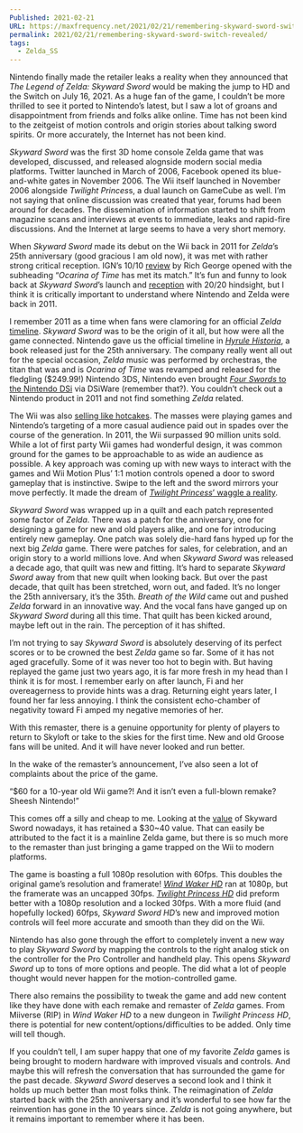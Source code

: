 ```yaml
---
Published: 2021-02-21
URL: https://maxfrequency.net/2021/02/21/remembering-skyward-sword-switch-revealed/
permalink: 2021/02/21/remembering-skyward-sword-switch-revealed/
tags:
  - Zelda_SS
---
```

Nintendo finally made the retailer leaks a reality when they announced that *The Legend of Zelda: Skyward Sword* would be making the jump to HD and the Switch on July 16, 2021. As a huge fan of the game, I couldn’t be more thrilled to see it ported to Nintendo’s latest, but I saw a lot of groans and disappointment from friends and folks alike online. Time has not been kind to the zeitgeist of motion controls and origin stories about talking sword spirits. Or more accurately, the Internet has not been kind.

*Skyward Sword* was the first 3D home console Zelda game that was developed, discussed, and released alognside modern social media platforms. Twitter launched in March of 2006, Facebook opened its blue-and-white gates in November 2006. The Wii itself launched in November 2006 alongside *Twilight Princes*s, a dual launch on GameCube as well. I’m not saying that online discussion was created that year, forums had been around for decades. The dissemination of information started to shift from magazine scans and interviews at events to immediate, leaks and rapid-fire discussions. And the Internet at large seems to have a very short memory.

When *Skyward Sword* made its debut on the Wii back in 2011 for *Zelda*’s 25th anniversary (good gracious I am old now), it was met with rather strong critical reception. IGN’s 10/10 [review](https://www.ign.com/articles/2011/11/11/the-legend-of-zelda-skyward-sword-review) by Rich George opened with the subheading “*Ocarina of Time* has met its match.” It’s fun and funny to look back at *Skyward Sword*’s launch and [reception](https://www.metacritic.com/game/wii/the-legend-of-zelda-skyward-sword) with 20/20 hindsight, but I think it is critically important to understand where Nintendo and Zelda were back in 2011.

I remember 2011 as a time when fans were clamoring for an official *Zelda* [timeline](https://static.wikia.nocookie.net/zelda_gamepedia_en/images/b/b8/E_Timeline.png/revision/latest?cb=20180907002345). *Skyward Sword* was to be the origin of it all, but how were all the game connected. Nintendo gave us the official timeline in *[Hyrule Historia](https://zelda.gamepedia.com/The_Legend_of_Zelda:_Hyrule_Historia)*, a book released just for the 25th anniversary. The company really went all out for the special occasion, *Zelda* music was performed by orchestras, the titan that was and is *Ocarina of Time* was revamped and released for the fledgling ($249.99!) Nintendo 3DS, Nintendo even brought [*Four Swords* to the Nintendo DSi](https://zelda.gamepedia.com/The_Legend_of_Zelda:_Four_Swords_Anniversary_Edition) via DSiWare (remember that?). You couldn’t check out a Nintendo product in 2011 and not find something *Zelda* related.

The Wii was also [selling like hotcakes](https://en.wikipedia.org/wiki/Wii#Sales). The masses were playing games and Nintendo’s targeting of a more casual audience paid out in spades over the course of the generation. In 2011, the Wii surpassed 90 million units sold. While a lot of first party Wii games had wonderful design, it was common ground for the games to be approachable to as wide an audience as possible. A key approach was coming up with new ways to interact with the games and Wii Motion Plus’ 1:1 motion controls opened a door to sword gameplay that is instinctive. Swipe to the left and the sword mirrors your move perfectly. It made the dream of [*Twilight Princess*’ waggle a reality](https://youtube.com/watch?v=EUDMg5b-n2w&t=1288).

*Skyward Sword* was wrapped up in a quilt and each patch represented some factor of *Zelda*. There was a patch for the anniversary, one for designing a game for new and old players alike, and one for introducing entirely new gameplay. One patch was solely die-hard fans hyped up for the next big *Zelda* game. There were patches for sales, for celebration, and an origin story to a world millions love. And when *Skyward Sword* was released a decade ago, that quilt was new and fitting. It’s hard to separate *Skyward Sword* away from that new quilt when looking back. But over the past decade, that quilt has been stretched, worn out, and faded. It’s no longer the 25th anniversary, it’s the 35th. *Breath of the Wild* came out and pushed *Zelda* forward in an innovative way. And the vocal fans have ganged up on *Skyward Sword* during all this time. That quilt has been kicked around, maybe left out in the rain. The perception of it has shifted.

I’m not trying to say *Skyward Sword* is absolutely deserving of its perfect scores or to be crowned the best *Zelda* game so far. Some of it has not aged gracefully. Some of it was never too hot to begin with. But having replayed the game just two years ago, it is far more fresh in my head than I think it is for most. I remember early on after launch, Fi and her overeagerness to provide hints was a drag. Returning eight years later, I found her far less annoying. I think the consistent echo-chamber of negativity toward Fi amped my negative memories of her.

With this remaster, there is a genuine opportunity for plenty of players to return to Skyloft or take to the skies for the first time. New and old Groose fans will be united. And it will have never looked and run better.

In the wake of the remaster’s announcement, I’ve also seen a lot of complaints about the price of the game.

“$60 for a 10-year old Wii game?! And it isn’t even a full-blown remake? Sheesh Nintendo!”

This comes off a silly and cheap to me. Looking at the [value](https://www.pricecharting.com/game/wii/zelda-skyward-sword) of Skyward Sword nowadays, it has retained a $30~40 value. That can easily be attributed to the fact it is a mainline Zelda game, but there is so much more to the remaster than just bringing a game trapped on the Wii to modern platforms.

The game is boasting a full 1080p resolution with 60fps. This doubles the original game’s resolution and framerate! *[Wind Waker HD](https://www.youtube.com/watch?v=UYGWM0ojv2g)* ran at 1080p, but the framerate was an uncapped 30fps. *[Twilight Princess HD](https://www.youtube.com/watch?v=26_jn8tLqkI)* did preform better with a 1080p resolution and a locked 30fps. With a more fluid (and hopefully locked) 60fps, *Skyward Sword HD*’s new and improved motion controls will feel more accurate and smooth than they did on the Wii.

Nintendo has also gone through the effort to completely invent a new way to play *Skyward Sword* by mapping the controls to the right analog stick on the controller for the Pro Controller and handheld play. This opens *Skyward Sword* up to tons of more options and people. The did what a lot of people thought would never happen for the motion-controlled game.

There also remains the possibility to tweak the game and add new content like they have done with each remake and remaster of *Zelda* games. From Miiverse (RIP) in *Wind Waker HD* to a new dungeon in *Twilight Princess HD*, there is potential for new content/options/difficulties to be added. Only time will tell though.

If you couldn’t tell, I am super happy that one of my favorite *Zelda* games is being brought to modern hardware with improved visuals and controls. And maybe this will refresh the conversation that has surrounded the game for the past decade. *Skyward Sword* deserves a second look and I think it holds up much better than most folks think. The reimagination of *Zelda* started back with the 25th anniversary and it’s wonderful to see how far the reinvention has gone in the 10 years since. *Zelda* is not going anywhere, but it remains important to remember where it has been.
